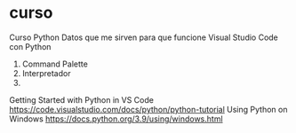 # curso
Curso Python
Datos que me sirven para que funcione Visual Studio Code con Python
1. Command Palette
2. Interpretador
3. 
Getting Started with Python in VS Code
https://code.visualstudio.com/docs/python/python-tutorial
Using Python on Windows
https://docs.python.org/3.9/using/windows.html
